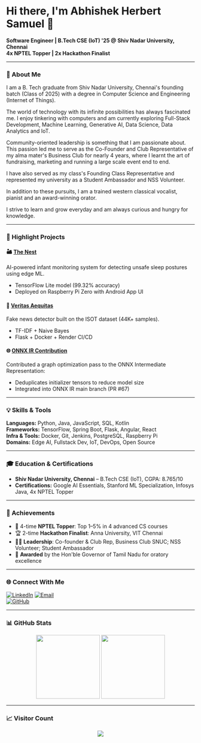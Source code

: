 # Hi there, I'm Abhishek Herbert Samuel 👋

**Software Engineer | B.Tech CSE (IoT) '25 @ Shiv Nadar University, Chennai**  
**4x NPTEL Topper | 2x Hackathon Finalist**

---

### 🌟 About Me
I am a B. Tech graduate from Shiv Nadar University, Chennai's founding batch (Class of 2025) with a degree in Computer Science and Engineering (Internet of Things).

The world of technology with its infinite possibilities has always fascinated me. I enjoy tinkering with computers and am currently exploring Full-Stack Development, Machine Learning, Generative AI, Data Science, Data Analytics and IoT.

Community-oriented leadership is something that I am passionate about. This passion led me to serve as the Co-Founder and Club Representative of my alma mater's Business Club for nearly 4 years, where I learnt the art of fundraising, marketing and running a large scale event end to end.

I have also served as my class's Founding Class Representative and represented my university as a Student Ambassador and NSS Volunteer.

In addition to these pursuits, I am a trained western classical vocalist, pianist and an award-winning orator.

I strive to learn and grow everyday and am always curious and hungry for knowledge.

---

### 🚀 Highlight Projects

#### 🏜️ [The Nest](https://drive.google.com/file/d/1D5SqWgR-jVtWdPRtA9yY2Al0yCZi1MGd/view?usp=sharing)
AI-powered infant monitoring system for detecting unsafe sleep postures using edge ML.
- TensorFlow Lite model (99.32% accuracy)
- Deployed on Raspberry Pi Zero with Android App UI

#### 📰 [Veritas Aequitas](https://github.com/AbhishekHerbertSamuel/Veritas-Aequitas---A-Fake-News-Detection-System-for-the-21st-century)
Fake news detector built on the ISOT dataset (44K+ samples).
- TF-IDF + Naive Bayes
- Flask + Docker + Render CI/CD

#### 🌐 [ONNX IR Contribution](https://github.com/onnx/ir-py/pull/67)
Contributed a graph optimization pass to the ONNX Intermediate Representation:
- Deduplicates initializer tensors to reduce model size
- Integrated into ONNX IR main branch (PR #67)

---

### 💡 Skills & Tools
**Languages:** Python, Java, JavaScript, SQL, Kotlin  
**Frameworks:** TensorFlow, Spring Boot, Flask, Angular, React  
**Infra & Tools:** Docker, Git, Jenkins, PostgreSQL, Raspberry Pi  
**Domains:** Edge AI, Fullstack Dev, IoT, DevOps, Open Source

---

### 🎓 Education & Certifications
- **Shiv Nadar University, Chennai** – B.Tech CSE (IoT), CGPA: 8.765/10
- **Certifications:** Google AI Essentials, Stanford ML Specialization, Infosys Java, 4x NPTEL Topper

---

### 👏 Achievements
- 🏅 4-time **NPTEL Topper**: Top 1–5% in 4 advanced CS courses
- 🏆 2-time **Hackathon Finalist**: Anna University, VIT Chennai
- 🧳‍♂️ **Leadership**: Co-founder & Club Rep, Business Club SNUC; NSS Volunteer; Student Ambassador
- 🌟 **Awarded** by the Hon'ble Governor of Tamil Nadu for oratory excellence

---

### 🌐 Connect With Me
[![LinkedIn](https://img.shields.io/badge/-LinkedIn-blue?style=flat-square&logo=linkedin)](https://linkedin.com/in/abhishek-herbert-samuel-9aa11921a) 
[![Email](https://img.shields.io/badge/-Email-red?style=flat-square&logo=gmail&logoColor=white)](mailto:abhishekherbertsamuel@gmail.com)  
[![GitHub](https://img.shields.io/badge/-GitHub-black?style=flat-square&logo=github)](https://github.com/AbhishekHerbertSamuel)

---

### 📊 GitHub Stats
<p align="center">
  <img src="https://github-readme-stats.vercel.app/api?username=AbhishekHerbertSamuel&show_icons=true&theme=default&hide_title=true" height="170">
  <img src="https://github-readme-stats.vercel.app/api/top-langs/?username=AbhishekHerbertSamuel&layout=compact&theme=default" height="170">
</p>

---

### 📈 Visitor Count
<p align="center">
  <img src="https://profile-counter.glitch.me/AbhishekHerbertSamuel/count.svg" />
</p>


